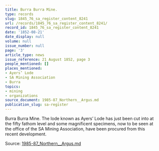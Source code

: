 ```yaml
---
title: Burra Burra Mine.
type: records
slug: 1845_76_sa_register_content_8241
url: /records/1845_76_sa_register_content_8241/
record_id: 1845_76_sa_register_content_8241
date: '1852-08-21'
date_display: null
volume: null
issue_number: null
page: '3'
article_type: news
issue_reference: 21 August 1852, page 3
people_mentioned: []
places_mentioned:
- Ayers’ Lode
- SA Mining Association
- Burra
topics:
- mining
- organizations
source_document: 1985-87_Northern__Argus.md
publication_slug: sa-register
---
```


Burra Burra Mine.  The lode known as Ayers’ Lode has just been cut into at the fifty fathom level and some magnificent specimens, now to be seen at the office of the SA Mining Association, have been procured from this recent development.

Source: [1985-87_Northern__Argus.md](/downloads/markdown/1985-87_Northern__Argus.md)

